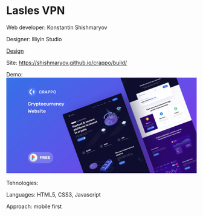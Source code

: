 # Lasles VPN
Web developer: Konstantin Shishmaryov

Designer: Illiyin Studio

[Design](https://www.uplabs.com/posts/crappo-cryptocurrency-website-freebie-dfdd873f-ad15-4f5f-9311-8dbc08c3cebe)



Site: <https://shishmaryov.github.io/crappo/build/>



Demo:
![Preview](Preview.jpg)


Tehnologies:

Languages: HTML5, CSS3, Javascript



Approach: mobile first
